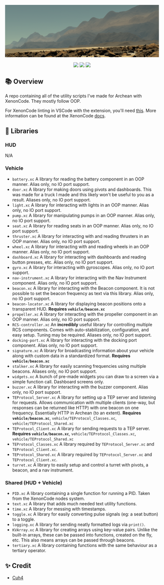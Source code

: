 ![In-Game Screenshot](imgs/1.png)

<div align="center">
    <img src="https://img.shields.io/badge/Archean-grey?style=for-the-badge">
    <img src="https://img.shields.io/badge/XenonCode-%232C2D72.svg?style=for-the-badge&logoColor=white">
    <img src="https://img.shields.io/badge/Utilities-9e6244?style=for-the-badge">
</div>

## 📚 Overview
A repo containing all of the utility scripts I've made for Archean with XenonCode. They mostly follow OOP.

For XenonCode linting in VSCode with the extension, you'll need [this](https://github.com/batcholi/XenonCode/raw/master/build/xenoncode.exe). More information can be found at the XenonCode [docs](https://wiki.archean.space/xenoncode/documentation.html#testing-xenoncode).

## 📑 Libraries
### HUD
N/A

### Vehicle
- `battery.xc` A library for reading the battery component in an OOP manner. Alias only, no IO port support.
- `door.xc` A library for making doors using pivots and dashboards. This was made for a truck I made and this likely won't be useful to you as a result.  Aliases only, no IO port support.
- `light.xc` A library for interacting with lights in an OOP manner. Alias only, no IO port support.
- `pump.xc` A library for manipulating pumps in an OOP manner. Alias only, no IO port support.
- `seat.xc` A library for reading seats in an OOP manner. Alias only, no IO port support.
- `thruster.xc` A library for interacting with and reading thrusters in an OOP manner. Alias only, no IO port support.
- `wheel.xc` A library for interacting with and reading wheels in an OOP manner. Alias only, no IO port support.
- `dashboard.xc` A library for interacting with dashboards and reading button presses, etc. Alias only, no IO port support.
- `gyro.xc` A library for interacting with gyroscopes. Alias only, no IO port support.
- `nav-instrument.xc` A library for interacting with the Nav Instrument component. Alias only, no IO port support.
- `beacon.xc` A library for interacting with the Beacon component. It is not possible to set the beacon frequency as text via this library. Alias only, no IO port support.
- `beacon-locator.xc` A library for displaying beacon positions onto a transparent HUD. **Requires `vehicle/beacon.xc`**
- `propeller.xc` A library for interacting with the propeller component in an OOP manner. Alias only, no IO port support.
- `RCS-controller.xc` An **incredibly** useful library for controlling multiple RCS components. Comes with auto-stabilization, configuration, and easy setup. Tuning may be required. Aliases only, no IO port support.
- `docking-port.xc` A library for interacting with the docking port component. Alias only, no IO port support.
- `signature.xc` A library for broadcasting information about your vehicle along with custom data in a standardized format. **Requires `vehicle/beacon.xc`**
- `stalker.xc` A library for easily scanning frequencies using multiple beacons. Aliases only, no IO port support.
- `widgets.xc` A bunch of pre-made widgets you can draw to a screen via a simple function call. Dashboard screens only.
- `buzzer.xc` A library for interacting with the buzzer component. Alias only, no IO port support.
- `TEProtocol_Server.xc` A library for setting up a TEP server and listening for requests. Allows communication with multiple clients (one-way, but responses can be returned like HTTP) with one beacon on one frequency. Essentially HTTP in Archean (to an extent). **Requires `vehicle/beacon.xc`**, `vehicle/TEProtocol_Classes.xc`, `vehicle/TEProtocol_Shared.xc`
- `TEProtocol_Client.xc` A library for sending requests to a TEP server. **Requires `vehicle/beacon.xc`**, `vehicle/TEProtocol_Classes.xc`, `vehicle/TEProtocol_Shared.xc`
- `TEProtocol_Classes.xc` A library required by `TEProtocol_Server.xc` and `TEProtocol_Client.xc`.
- `TEProtocol_Shared.xc` A library required by `TEProtocol_Server.xc` and `TEProtocol_Client.xc`.
- `turret.xc` A library to easily setup and control a turret with pivots, a beacon, and a nav instrument.

### Shared (HUD + Vehicle)
- `PID.xc` A library containing a single function for running a PID. Taken from the XenonCode nodes system.
- `text.xc` A library that adds much needed text utility functions.
- `time.xc` A library for messing with timestamps.
- `toggle.xc` A library for easily converting pulse signals (eg: a seat button) to a toggle.
- `logging.xc` A library for sending neatly formatted logs via `print()`.
- `KVArray.xc` A library for creating arrays using key-value pairs. Unlike the built-in arrays, these can be passed into functions, created on the fly, etc. This also means arrays can be passed through beacons.
- `tertiary.xc` A library containing functions with the same behaviour as a tertiary operator.

## ✨ Credit
- [Cuh4](https://github.com/Cuh4)